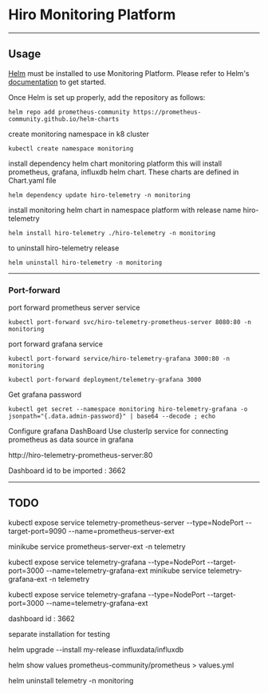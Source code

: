 # Hiro Monitoring Platform #

---

## Usage
[Helm](https://helm.sh) must be installed to use Monitoring Platform.
Please refer to Helm's [documentation](https://helm.sh/docs/) to get started.

Once Helm is set up properly, add the repository as follows:

```console
helm repo add prometheus-community https://prometheus-community.github.io/helm-charts
```

create monitoring namespace in k8 cluster
```console
kubectl create namespace monitoring
```

install dependency helm chart monitoring platform
this will install prometheus, grafana, influxdb helm chart.
These charts are defined in Chart.yaml file

```console
helm dependency update hiro-telemetry -n monitoring
```

install monitoring helm chart in namespace platform with release name hiro-telemetry

```console
helm install hiro-telemetry ./hiro-telemetry -n monitoring
```
to uninstall hiro-telemetry release

```console
helm uninstall hiro-telemetry -n monitoring
```

---

### Port-forward

port forward prometheus server service
```console
kubectl port-forward svc/hiro-telemetry-prometheus-server 8080:80 -n monitoring
```

port forward grafana service
```console
kubectl port-forward service/hiro-telemetry-grafana 3000:80 -n monitoring
```

```console
kubectl port-forward deployment/telemetry-grafana 3000
```


Get grafana password
 
```console
kubectl get secret --namespace monitoring hiro-telemetry-grafana -o jsonpath="{.data.admin-password}" | base64 --decode ; echo
```

Configure grafana DashBoard
Use clusterIp service for connecting prometheus as data source in grafana

http://hiro-telemetry-prometheus-server:80

Dashboard id to be imported : 3662

---

## TODO

kubectl expose service telemetry-prometheus-server --type=NodePort --target-port=9090 --name=prometheus-server-ext

minikube service prometheus-server-ext -n telemetry

kubectl expose service telemetry-grafana --type=NodePort --target-port=3000 --name=telemetry-grafana-ext
minikube service telemetry-grafana-ext -n telemetry

kubectl expose service telemetry-grafana --type=NodePort --target-port=3000 --name=telemetry-grafana-ext


dashboard id : 3662


separate installation for testing

helm upgrade --install my-release influxdata/influxdb

helm show values prometheus-community/prometheus > values.yml

helm uninstall telemetry -n monitoring